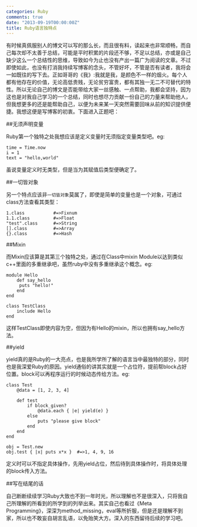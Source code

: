 ```yaml
---
categories: Ruby
comments: true
date: "2013-09-19T00:00:00Z"
title: Ruby语言独特点
---
```

有时候真佩服别人的博文可以写的那么长，而且很有料，读起来也非常顺畅，而自己每次却不太善于总结，可能是平时积累的片段还不够，不足以总结，亦或是自己缺少这么一个总结性的思维，导致如今为止也没有产出一篇广为阅读的文章。不过即使如此，也没有打消我持续写博客的念头，不管好坏，不管是否有读者，我将会一如既往的写下去。正如哥哥的《我》:我就是我，是颜色不一样的烟火。每个人都有他存在的价值，无论高低贵贱，无论贫穷富贵，都有其独一无二不可替代的特性。所以无论自己的博文是否能带给大家一丝感触、一点帮助，我都会坚持，因为这也是对我自己学习的一个总结，同时也想尽力贡献一份自己的力量来帮助他人，但我想更多的还是能帮助自己，以便为未来某一天突然需要回味从前的知识提供便捷。我想这便是写博客的初衷。下面进入正题吧：

<!--more-->

##无须声明变量

Ruby第一个独特之处我想应该是定义变量时无须指定变量类型吧。eg:

	time = Time.now
	i = 1
	text = "hello,world"

虽说变量定义时无类型，但是当为其赋值后类型便确定了。

##一切皆对象

另一个特点应该非`一切皆对象`莫属了，即使是简单的变量也是一个对象，可通过class方法查看其类型：

	1.class           #=>Fixnum
	1.1.class         #=>Float
	"test".class      #=>String
	[].class          #=>Array
	{}.class          #=>Hash

##Mixin

而Mixin应该算是其第三个独特之处，通过在Class中mixin Module以达到类似c++里面的多重继承吧，虽然ruby中没有多重继承这个概念。eg:

	module Hello
		def say_hello
		 puts "hello!"
		end
	end

	class TestClass
		include Hello
	end

这样TestClass即使内容为空，但因为有Hello的mixin，所以也拥有say_hello方法。

##yield

yield真的是Ruby的一大亮点，也是我所学所了解的语言当中最独特的部分，同时也是我深爱Ruby的原因。yield通俗的讲其实就是一个占位符，提前帮block占好位置。block可以再程序运行的时候动态传给方法。eg:

	class Test
		@data = [1, 2, 3, 4]

		def test
			if block_given?
				@data.each { |e| yield(e) }
			else
				puts "please give block"
			end
		end
	end

	obj = Test.new
	obj.test { |x| puts x*x }  #=>1, 4, 9, 16

定义时可以不指定具体操作，先用yield占位，然后待到具体操作时，将具体处理的block传入方法。

##写在结尾的话

自己断断续续学习Ruby大致也不到一年时光，所以理解也不是很深入，只将我自己所理解的所看到的所学到的列举出来。其实自己也看过《Meta Programming》，深深为method_missing，eval等所折服，但是还是理解不到家，所以也不敢妄自胡言乱语，以免贻笑大方。深入的东西留待后续的学习吧。

